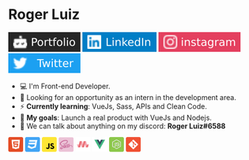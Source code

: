 # Roger Luiz

[![Portfolio Badge](assets/portfolio-badge.svg)](https://rogerluiz.vercel.app/) 
[![LinkedIn Badge](assets/linkedIn-badge.svg)](https://www.linkedin.com/in/roger-luiz/) 
[![Instagram Badge](assets/instagram-badge.svg)](https://www.instagram.com/rogerluiz.dev/) 
[![Twitter Badge](assets/twitter-badge.svg)](https://twitter.com/rogerluizz)

- :computer: I'm Front-end Developer.
- :eyes: Looking for an opportunity as an intern in the development area.
- :zap: __Currently learning__: VueJs, Sass, APIs and Clean Code.
- :rocket: __My goals__: Launch a real product with VueJs and Nodejs.
- :speech_balloon: We can talk about anything on my discord: __Roger Luiz#6588__

<p align="left">
  <img src="assets/html.svg" alt="html" width="30" height="30"/>
  <img src="assets/css.svg" alt="css" width="30" height="30"/>
  <img src="assets/javascript.svg" alt="javascript" width="30" height="30"/>
  <img src="assets/sass.png" alt="sass" width="30" height="30"/>
  <img src="assets/materialize.svg" alt="materialize" width="30" height="30"/>
  <img src="assets/vuejs.svg" alt="vuejs" width="30" height="30"/>
  <img src="assets/node.svg" alt="node" width="30" height="30"/>
  <img src="assets/git.svg" alt="git" width="30" height="30"/>
</p>
